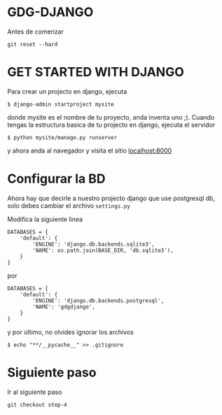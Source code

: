 # GDG-DJANGO
Antes de comenzar
```
git reset --hard
```

# GET STARTED WITH DJANGO

Para crear un projecto en django, ejecuta

```
$ django-admin startproject mysite
```

donde mysite es el nombre de tu proyecto, anda inventa uno ;). Cuando tengas la estructura basica
de tu projecto en django, ejecuta el servidor

```
$ python mysite/manage.py runserver
```

y ahora anda al navegador y visita el sitio [localhost:8000](localhost:8000)

# Configurar la BD

Ahora hay que decirle a nuestro projecto django que use postgresql db, solo debes cambiar el archivo `settings.py`

Modifica la siguiente linea 
```
DATABASES = {
    'default': {
        'ENGINE': 'django.db.backends.sqlite3',
        'NAME': os.path.join(BASE_DIR, 'db.sqlite3'),
    }
}
```
por
```
DATABASES = {
    'default': {
        'ENGINE': 'django.db.backends.postgresql',
        'NAME': 'gdgdjango',
    }
}

```


y por último, no olvides ignorar los archivos
```
$ echo "**/__pycache__" >> .gitignore
```

# Siguiente paso
Ir al siguiente paso
```
git checkout step-4
```